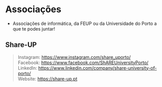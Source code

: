 # Associações
* Associações de informática, da FEUP ou da Universidade do Porto a que te podes juntar!

## Share-UP
> Instagram: https://www.instagram.com/share_uporto/
> <br>
> Facebook: https://www.facebook.com/ShAREUniversityPorto/
> <br>
> LinkedIn: https://www.linkedin.com/company/share-university-of-porto/
> <br>
> Website: https://share-up.pt
